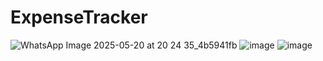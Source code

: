 # ExpenseTracker
![WhatsApp Image 2025-05-20 at 20 24 35_4b5941fb](https://github.com/user-attachments/assets/091f67ba-e77f-4c75-bd89-ac7fe890746b)
![image](https://github.com/user-attachments/assets/c48639fa-2dd7-4670-8c9f-365352e4c9d4)
![image](https://github.com/user-attachments/assets/82bf8d6f-a7ed-4c63-9d7d-9b87c6773938)

